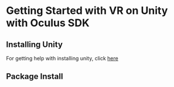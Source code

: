 # Getting Started with VR on Unity with Oculus SDK
## Installing Unity
For getting help with installing unity, click [here](https://github.com/DamanAhuja/Security-Audit/blob/main/README.md)
## Package Install
